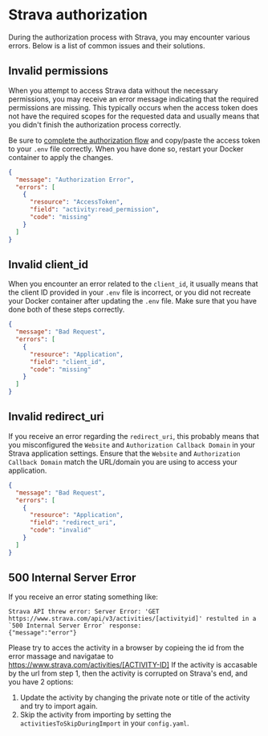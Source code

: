 # Strava authorization

During the authorization process with Strava, you may encounter various errors. 
Below is a list of common issues and their solutions.

## Invalid permissions

When you attempt to access Strava data without the necessary permissions, 
you may receive an error message indicating that the required permissions are missing.
This typically occurs when the access token does not have the required scopes for the requested data 
and usually means that you didn't finish the authorization process correctly. 

Be sure to [complete the authorization flow](getting-started/installation.md?id=obtaining-a-strava-refresh-token) and copy/paste the access token to your `.env` file correctly. 
When you have done so, restart your Docker container to apply the changes.

```json
{
  "message": "Authorization Error",
  "errors": [
    {
      "resource": "AccessToken",
      "field": "activity:read_permission",
      "code": "missing"
    }
  ]
}
```

## Invalid client_id

When you encounter an error related to the `client_id`, 
it usually means that the client ID provided in your `.env` file is incorrect, 
or you did not recreate your Docker container after updating the `.env` file. 
Make sure that you have done both of these steps correctly.

```json
{
  "message": "Bad Request",
  "errors": [
    {
      "resource": "Application",
      "field": "client_id",
      "code": "missing"
    }
  ]
}
```

## Invalid redirect_uri

If you receive an error regarding the `redirect_uri`, this probably means that you misconfigured 
the `Website` and `Authorization Callback Domain` in your Strava application settings. 
Ensure that the `Website` and `Authorization Callback Domain` match the URL/domain you are using to access your application.

```json
{
  "message": "Bad Request",
  "errors": [
    {
      "resource": "Application",
      "field": "redirect_uri",
      "code": "invalid"
    }
  ]
}
```

## 500 Internal Server Error

If you receive an error stating something like:
```
Strava API threw error: Server Error: 'GET https://www.strava.com/api/v3/activities/[activityid]' restulted in a `500 Internal Server Error` response: 
{"message":"error"}
```

Please try to acces the activity in a browser by copieing the id from the error massage and navigatae to https://www.strava.com/activities/[ACTIVITY-ID]
If the activity is accasable by the url from step 1, then the activity is corrupted on Strava's end, and you have 2 options:
1. Update the activity by changing the private note or title of the activity and try to import again.
2. Skip the activity from importing by setting the `activitiesToSkipDuringImport` in your `config.yaml`. 
